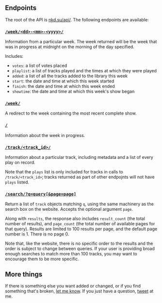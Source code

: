 ## Endpoints

The root of the API is [nkd.su/api/][api_root]. The following endpoints are
available:

### [`/week/<dd>-<mm>-<yyyy>/`][eg_week]

Information from a particular week. The week returned will be the week that was
in progress at midnight on the morning of the day specified.

Includes:

- `votes`: a list of votes placed
- `playlist`: a list of tracks played and the times at which they were played
- `added`: a list of all the tracks added to the library this week
- `start`: the date and time at which this week started
- `finish`: the date and time at which this week ended 
- `showtime`: the date and time at which this week's show began

### [`/week/`][eg_latest_week]

A redirect to the week containing the most recent complete show.

### [`/`][api_root]

Information about the week in progress.

### [`/track/<track_id>/`][eg_track]

Information about a particular track, including metadata and a list of every
play on record.

Note that the `plays` list is only included for tracks in calls to
`/track/<track_id>`; tracks returned as part of other endpojnts will not have
`plays` listed.

### [`/search/?q=query[&page=page]`][eg_search]

Return a list of `track` objects matching `q`, using the same machinery as the
search box on the website. Accepts the optional argument `page`.

Along with `results`, the response also includes `result_count` (the total
number of results), and `page_count` (the total number of available pages for
that query). Results are limited to 100 results per page, and the default page
number is 1. There is no page 0.

Note that, like the website, there is no specific order to the results and the
order is subject to change between queries. If your user is providing broad
enough searches to match more than 100 tracks, you may want to encourage them
to be more specific.

## More things

If there is something else you want added or changed, or if you find something
that's broken, [let me know][new_issue]. If you just have a question,
[tweet][pester] at me.

[new_issue]: https://github.com/colons/nkdsu/issues/new
[api_root]: http://nkd.su/api/
[eg_track]: http://nkd.su/api/track/7C4D7B4B394E0E59/
[eg_latest_week]: http://nkd.su/api/week/
[eg_week]: http://nkd.su/api/week/05-01-2013/
[eg_search]: http://nkd.su/api/search/?q=character%20song&page=2
[pester]: https://twitter.com/intent/tweet?text=%40mftb
